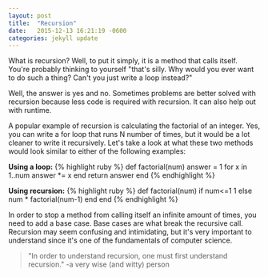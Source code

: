 ```yaml
---
layout: post
title:  "Recursion"
date:   2015-12-13 16:21:19 -0600
categories: jekyll update
---
```

	
What is recursion? Well, to put it simply, it is a method that calls itself. You're probably thinking to yourself "that's silly. Why would you ever want to do such a thing? Can't you just write a loop instead?"

Well, the answer is yes and no. Sometimes problems are better solved with recursion because less code is required with recursion. It can also help out with runtime.

A popular example of recursion is calculating the factorial of an integer. Yes, you can write a for loop that runs N number of times, but it would be a lot cleaner to write it recursively. Let's take a look at what these two methods would look similar to either of the following examples:

__Using a loop:__
{% highlight ruby %}
def factorial(num)
 answer = 1
 for x in 1..num
   answer *= x
 end
 return answer
end
{% endhighlight %}

__Using recursion:__
{% highlight ruby %}
def factorial(num)
 if num&lt;=1
   1
 else
   num * factorial(num-1)
 end
end
{% endhighlight %}
		
In order to stop a method from calling itself an infinite amount of times, you need to add a base case. Base cases are what break the recursive call. Recursion may seem confusing and intimidating, but it's very important to understand since it's one of the fundamentals of computer science.

> "In order to understand recursion, one must first understand recursion." -a very wise (and witty) person